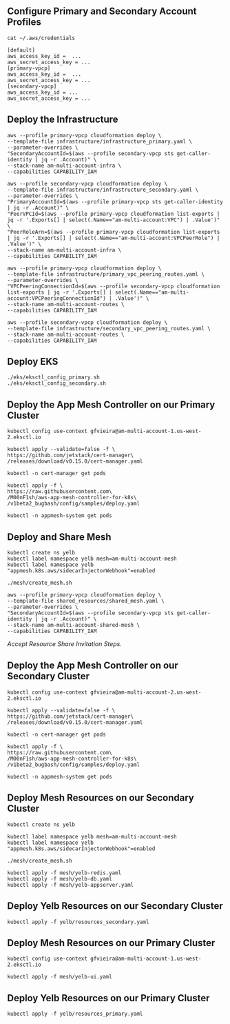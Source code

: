 ## Configure Primary and Secondary Account Profiles

```
cat ~/.aws/credentials

[default]
aws_access_key_id =  ...
aws_secret_access_key = ...
[primary-vpcp]
aws_access_key_id =  ...
aws_secret_access_key = ...
[secondary-vpcp]
aws_access_key_id = ...
aws_secret_access_key = ...
```

## Deploy the Infrastructure

```
aws --profile primary-vpcp cloudformation deploy \
--template-file infrastructure/infrastructure_primary.yaml \
--parameter-overrides \
"SecondaryAccountId=$(aws --profile secondary-vpcp sts get-caller-identity | jq -r .Account)" \
--stack-name am-multi-account-infra \
--capabilities CAPABILITY_IAM
```

```
aws --profile secondary-vpcp cloudformation deploy \
--template-file infrastructure/infrastructure_secondary.yaml \
--parameter-overrides \
"PrimaryAccountId=$(aws --profile primary-vpcp sts get-caller-identity | jq -r .Account)" \
"PeerVPCId=$(aws --profile primary-vpcp cloudformation list-exports | jq -r '.Exports[] | select(.Name=="am-multi-account:VPC") | .Value')" \
"PeerRoleArn=$(aws --profile primary-vpcp cloudformation list-exports | jq -r '.Exports[] | select(.Name=="am-multi-account:VPCPeerRole") | .Value')" \
--stack-name am-multi-account-infra \
--capabilities CAPABILITY_IAM
```

```
aws --profile primary-vpcp cloudformation deploy \
--template-file infrastructure/primary_vpc_peering_routes.yaml \
--parameter-overrides \
"VPCPeeringConnectionId=$(aws --profile secondary-vpcp cloudformation list-exports | jq -r '.Exports[] | select(.Name=="am-multi-account:VPCPeeringConnectionId") | .Value')" \
--stack-name am-multi-account-routes \
--capabilities CAPABILITY_IAM
```

```
aws --profile secondary-vpcp cloudformation deploy \
--template-file infrastructure/secondary_vpc_peering_routes.yaml \
--stack-name am-multi-account-routes \
--capabilities CAPABILITY_IAM
```


## Deploy EKS

```
./eks/eksctl_config_primary.sh
./eks/eksctl_config_secondary.sh
```

## Deploy the App Mesh Controller on our Primary Cluster

```
kubectl config use-context gfvieira@am-multi-account-1.us-west-2.eksctl.io
```

```
kubectl apply --validate=false -f \
https://github.com/jetstack/cert-manager\
/releases/download/v0.15.0/cert-manager.yaml

kubectl -n cert-manager get pods
```

```
kubectl apply -f \
https://raw.githubusercontent.com\
/M00nF1sh/aws-app-mesh-controller-for-k8s\
/v1beta2_bugbash/config/samples/deploy.yaml

kubectl -n appmesh-system get pods
```

## Deploy and Share Mesh

```
kubectl create ns yelb
kubectl label namespace yelb mesh=am-multi-account-mesh
kubectl label namespace yelb "appmesh.k8s.aws/sidecarInjectorWebhook"=enabled
```

```
./mesh/create_mesh.sh
```

```
aws --profile primary-vpcp cloudformation deploy \
--template-file shared_resources/shared_mesh.yaml \
--parameter-overrides \
"SecondaryAccountId=$(aws --profile secondary-vpcp sts get-caller-identity | jq -r .Account)" \
--stack-name am-multi-account-shared-mesh \
--capabilities CAPABILITY_IAM
```

_Accept Resource Share Invitation Steps._

## Deploy the App Mesh Controller on our Secondary Cluster

```
kubectl config use-context gfvieira@am-multi-account-2.us-west-2.eksctl.io
```

```
kubectl apply --validate=false -f \
https://github.com/jetstack/cert-manager\
/releases/download/v0.15.0/cert-manager.yaml

kubectl -n cert-manager get pods
```

```
kubectl apply -f \
https://raw.githubusercontent.com\
/M00nF1sh/aws-app-mesh-controller-for-k8s\
/v1beta2_bugbash/config/samples/deploy.yaml

kubectl -n appmesh-system get pods
```

## Deploy Mesh Resources on our Secondary Cluster

```
kubectl create ns yelb

kubectl label namespace yelb mesh=am-multi-account-mesh
kubectl label namespace yelb "appmesh.k8s.aws/sidecarInjectorWebhook"=enabled
```

```
./mesh/create_mesh.sh

kubectl apply -f mesh/yelb-redis.yaml
kubectl apply -f mesh/yelb-db.yaml
kubectl apply -f mesh/yelb-appserver.yaml
```

## Deploy Yelb Resources on our Secondary Cluster

```
kubectl apply -f yelb/resources_secondary.yaml
```

## Deploy Mesh Resources on our Primary Cluster

```
kubectl config use-context gfvieira@am-multi-account-1.us-west-2.eksctl.io
```

```
kubectl apply -f mesh/yelb-ui.yaml
```

## Deploy Yelb Resources on our Primary Cluster

```
kubectl apply -f yelb/resources_primary.yaml
```


